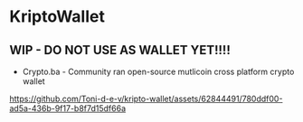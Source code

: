 # KriptoWallet

## WIP - DO NOT USE AS WALLET YET!!!!
- Crypto.ba - Community ran open-source mutlicoin cross platform crypto wallet

https://github.com/Toni-d-e-v/kripto-wallet/assets/62844491/780ddf00-ad5a-436b-9f17-b8f7d15df66a

